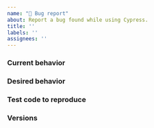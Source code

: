 ```yaml
---
name: "🐛 Bug report"
about: Report a bug found while using Cypress.
title: ''
labels: ''
assignees: ''
---
```


<!-- 👋 Use the template below to report a bug. Fill in as much info as possible. 

Have a question? Start a new discussion 👉 https://github.com/cypress-io/cypress/discussions

As an open source project with a small maintainer team, it may take some time for your issue to be addressed. Please be patient and we will respond as soon as we can. 🙏 -->

### Current behavior
<!-- A description including screenshots, stack traces, DEBUG logs, etc. 👉 https://on.cypress.io/troubleshooting -->

### Desired behavior
<!-- Remember, we are not familiar with the application you're testing, so please provide a clear description of what should happen.-->

### Test code to reproduce
<!-- Provide test code that we can copy, paste, and run on our machine to see the issue. -->

<!-- You could also provide a repo that we can clone and run. You can fork 👉 https://github.com/cypress-io/cypress-test-tiny repo, set up a failing test, then link to your fork. -->

### Versions

<!-- Cypress version, last known working Cypress version (if applicable), Browser and version, Operating System, CI Provider, etc -->
<!-- If possible, please update Cypress to latest version and check if the bug is still present. -->

